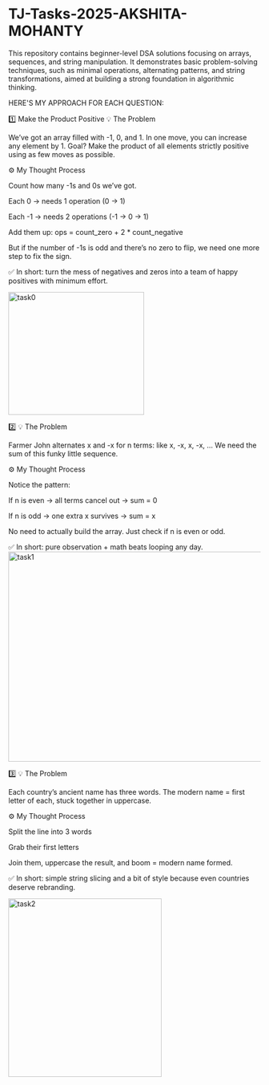 # TJ-Tasks-2025-AKSHITA-MOHANTY
This repository contains beginner-level DSA solutions focusing on arrays, sequences, and string manipulation. It demonstrates basic problem-solving techniques, such as minimal operations, alternating patterns, and string transformations, aimed at building a strong foundation in algorithmic thinking.

HERE'S MY APPROACH FOR EACH QUESTION:

1️⃣ Make the Product Positive
💡 The Problem

We’ve got an array filled with -1, 0, and 1.
In one move, you can increase any element by 1.
Goal? Make the product of all elements strictly positive using as few moves as possible.

⚙️ My Thought Process

Count how many -1s and 0s we’ve got.

Each 0 → needs 1 operation (0 → 1)

Each -1 → needs 2 operations (-1 → 0 → 1)

Add them up:
ops = count_zero + 2 * count_negative

But if the number of -1s is odd and there’s no zero to flip, we need one more step to fix the sign.

✅ In short: turn the mess of negatives and zeros into a team of happy positives with minimum effort.

<img width="271" height="245" alt="task0" src="https://github.com/user-attachments/assets/d38d372a-eeae-4008-9730-6b67cd26cac5" />



2️⃣ 
💡 The Problem

Farmer John alternates x and -x for n terms:
like x, -x, x, -x, …
We need the sum of this funky little sequence.

⚙️ My Thought Process

Notice the pattern:

If n is even → all terms cancel out → sum = 0

If n is odd → one extra x survives → sum = x

No need to actually build the array. Just check if n is even or odd.

✅ In short: pure observation + math beats looping any day.
<img width="521" height="419" alt="task1" src="https://github.com/user-attachments/assets/1a8a5892-640e-452a-b13b-1f1d217b7052" />



3️⃣ 
💡 The Problem

Each country’s ancient name has three words.
The modern name = first letter of each, stuck together in uppercase.

⚙️ My Thought Process

Split the line into 3 words

Grab their first letters

Join them, uppercase the result, and boom = modern name formed.

✅ In short: simple string slicing and a bit of style because even countries deserve rebranding.

<img width="306" height="356" alt="task2" src="https://github.com/user-attachments/assets/75dbe400-3c4a-4f02-84e2-cd25821f7915" />

